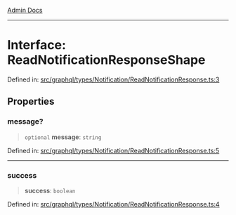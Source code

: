 [Admin Docs](/)

***

# Interface: ReadNotificationResponseShape

Defined in: [src/graphql/types/Notification/ReadNotificationResponse.ts:3](https://github.com/Sourya07/talawa-api/blob/ead7a48e0174153214ee7311f8b242ee1c1a12ca/src/graphql/types/Notification/ReadNotificationResponse.ts#L3)

## Properties

### message?

> `optional` **message**: `string`

Defined in: [src/graphql/types/Notification/ReadNotificationResponse.ts:5](https://github.com/Sourya07/talawa-api/blob/ead7a48e0174153214ee7311f8b242ee1c1a12ca/src/graphql/types/Notification/ReadNotificationResponse.ts#L5)

***

### success

> **success**: `boolean`

Defined in: [src/graphql/types/Notification/ReadNotificationResponse.ts:4](https://github.com/Sourya07/talawa-api/blob/ead7a48e0174153214ee7311f8b242ee1c1a12ca/src/graphql/types/Notification/ReadNotificationResponse.ts#L4)
